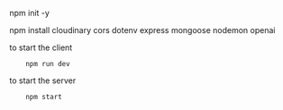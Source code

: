 npm init -y

npm install cloudinary cors dotenv express mongoose nodemon openai



to start the client 

        npm run dev

to start the server 

        npm start

